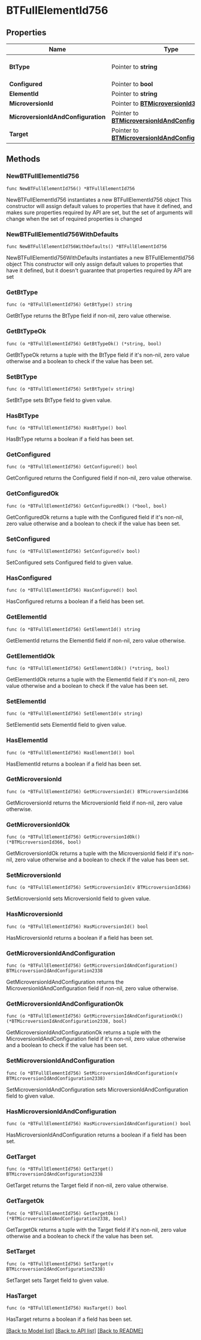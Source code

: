 # BTFullElementId756

## Properties

Name | Type | Description | Notes
------------ | ------------- | ------------- | -------------
**BtType** | Pointer to **string** | Type of JSON object. | [optional] 
**Configured** | Pointer to **bool** |  | [optional] 
**ElementId** | Pointer to **string** |  | [optional] 
**MicroversionId** | Pointer to [**BTMicroversionId366**](BTMicroversionId366.md) |  | [optional] 
**MicroversionIdAndConfiguration** | Pointer to [**BTMicroversionIdAndConfiguration2338**](BTMicroversionIdAndConfiguration2338.md) |  | [optional] 
**Target** | Pointer to [**BTMicroversionIdAndConfiguration2338**](BTMicroversionIdAndConfiguration2338.md) |  | [optional] 

## Methods

### NewBTFullElementId756

`func NewBTFullElementId756() *BTFullElementId756`

NewBTFullElementId756 instantiates a new BTFullElementId756 object
This constructor will assign default values to properties that have it defined,
and makes sure properties required by API are set, but the set of arguments
will change when the set of required properties is changed

### NewBTFullElementId756WithDefaults

`func NewBTFullElementId756WithDefaults() *BTFullElementId756`

NewBTFullElementId756WithDefaults instantiates a new BTFullElementId756 object
This constructor will only assign default values to properties that have it defined,
but it doesn't guarantee that properties required by API are set

### GetBtType

`func (o *BTFullElementId756) GetBtType() string`

GetBtType returns the BtType field if non-nil, zero value otherwise.

### GetBtTypeOk

`func (o *BTFullElementId756) GetBtTypeOk() (*string, bool)`

GetBtTypeOk returns a tuple with the BtType field if it's non-nil, zero value otherwise
and a boolean to check if the value has been set.

### SetBtType

`func (o *BTFullElementId756) SetBtType(v string)`

SetBtType sets BtType field to given value.

### HasBtType

`func (o *BTFullElementId756) HasBtType() bool`

HasBtType returns a boolean if a field has been set.

### GetConfigured

`func (o *BTFullElementId756) GetConfigured() bool`

GetConfigured returns the Configured field if non-nil, zero value otherwise.

### GetConfiguredOk

`func (o *BTFullElementId756) GetConfiguredOk() (*bool, bool)`

GetConfiguredOk returns a tuple with the Configured field if it's non-nil, zero value otherwise
and a boolean to check if the value has been set.

### SetConfigured

`func (o *BTFullElementId756) SetConfigured(v bool)`

SetConfigured sets Configured field to given value.

### HasConfigured

`func (o *BTFullElementId756) HasConfigured() bool`

HasConfigured returns a boolean if a field has been set.

### GetElementId

`func (o *BTFullElementId756) GetElementId() string`

GetElementId returns the ElementId field if non-nil, zero value otherwise.

### GetElementIdOk

`func (o *BTFullElementId756) GetElementIdOk() (*string, bool)`

GetElementIdOk returns a tuple with the ElementId field if it's non-nil, zero value otherwise
and a boolean to check if the value has been set.

### SetElementId

`func (o *BTFullElementId756) SetElementId(v string)`

SetElementId sets ElementId field to given value.

### HasElementId

`func (o *BTFullElementId756) HasElementId() bool`

HasElementId returns a boolean if a field has been set.

### GetMicroversionId

`func (o *BTFullElementId756) GetMicroversionId() BTMicroversionId366`

GetMicroversionId returns the MicroversionId field if non-nil, zero value otherwise.

### GetMicroversionIdOk

`func (o *BTFullElementId756) GetMicroversionIdOk() (*BTMicroversionId366, bool)`

GetMicroversionIdOk returns a tuple with the MicroversionId field if it's non-nil, zero value otherwise
and a boolean to check if the value has been set.

### SetMicroversionId

`func (o *BTFullElementId756) SetMicroversionId(v BTMicroversionId366)`

SetMicroversionId sets MicroversionId field to given value.

### HasMicroversionId

`func (o *BTFullElementId756) HasMicroversionId() bool`

HasMicroversionId returns a boolean if a field has been set.

### GetMicroversionIdAndConfiguration

`func (o *BTFullElementId756) GetMicroversionIdAndConfiguration() BTMicroversionIdAndConfiguration2338`

GetMicroversionIdAndConfiguration returns the MicroversionIdAndConfiguration field if non-nil, zero value otherwise.

### GetMicroversionIdAndConfigurationOk

`func (o *BTFullElementId756) GetMicroversionIdAndConfigurationOk() (*BTMicroversionIdAndConfiguration2338, bool)`

GetMicroversionIdAndConfigurationOk returns a tuple with the MicroversionIdAndConfiguration field if it's non-nil, zero value otherwise
and a boolean to check if the value has been set.

### SetMicroversionIdAndConfiguration

`func (o *BTFullElementId756) SetMicroversionIdAndConfiguration(v BTMicroversionIdAndConfiguration2338)`

SetMicroversionIdAndConfiguration sets MicroversionIdAndConfiguration field to given value.

### HasMicroversionIdAndConfiguration

`func (o *BTFullElementId756) HasMicroversionIdAndConfiguration() bool`

HasMicroversionIdAndConfiguration returns a boolean if a field has been set.

### GetTarget

`func (o *BTFullElementId756) GetTarget() BTMicroversionIdAndConfiguration2338`

GetTarget returns the Target field if non-nil, zero value otherwise.

### GetTargetOk

`func (o *BTFullElementId756) GetTargetOk() (*BTMicroversionIdAndConfiguration2338, bool)`

GetTargetOk returns a tuple with the Target field if it's non-nil, zero value otherwise
and a boolean to check if the value has been set.

### SetTarget

`func (o *BTFullElementId756) SetTarget(v BTMicroversionIdAndConfiguration2338)`

SetTarget sets Target field to given value.

### HasTarget

`func (o *BTFullElementId756) HasTarget() bool`

HasTarget returns a boolean if a field has been set.


[[Back to Model list]](../README.md#documentation-for-models) [[Back to API list]](../README.md#documentation-for-api-endpoints) [[Back to README]](../README.md)


